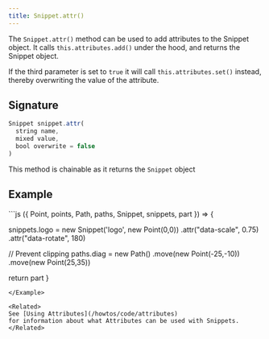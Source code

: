 ```yaml
---
title: Snippet.attr()
---
```


The `Snippet.attr()` method can be used to add attributes to the Snippet
object.  It calls `this.attributes.add()` under the hood, and returns the
Snippet object.

If the third parameter is set to `true` it will call `this.attributes.set()`
instead, thereby overwriting the value of the attribute.

## Signature

```js
Snippet snippet.attr(
  string name, 
  mixed value, 
  bool overwrite = false
)
```

<Tip compact>This method is chainable as it returns the `Snippet` object</Tip>

## Example

<Example caption="An example of the Snippet.attr() method">
```js
({ Point, points, Path, paths, Snippet, snippets, part }) => {

  snippets.logo = new Snippet('logo', new Point(0,0))
    .attr("data-scale", 0.75)
    .attr("data-rotate", 180)

  // Prevent clipping
  paths.diag = new Path()
    .move(new Point(-25,-10))
    .move(new Point(25,35))

  return part
}
```
</Example>

<Related>
See [Using Attributes](/howtos/code/attributes)
for information about what Attributes can be used with Snippets.
</Related>
